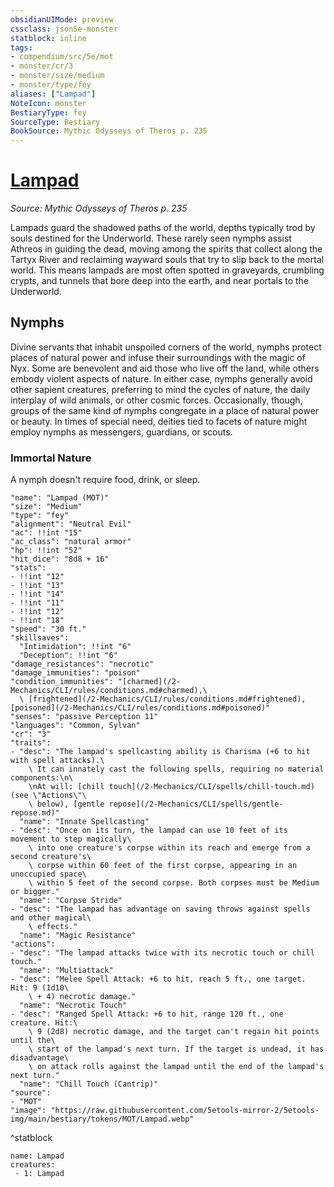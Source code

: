 ```yaml
---
obsidianUIMode: preview
cssclass: json5e-monster
statblock: inline
tags:
- compendium/src/5e/mot
- monster/cr/3
- monster/size/medium
- monster/type/fey
aliases: ["Lampad"]
NoteIcon: monster
BestiaryType: fey
SourceType: Bestiary
BookSource: Mythic Odysseys of Theros p. 235
---
```

# [Lampad](2-Mechanics\CLI\bestiary\fey/lampad-mot.md)
*Source: Mythic Odysseys of Theros p. 235*  

Lampads guard the shadowed paths of the world, depths typically trod by souls destined for the Underworld. These rarely seen nymphs assist Athreos in guiding the dead, moving among the spirits that collect along the Tartyx River and reclaiming wayward souls that try to slip back to the mortal world. This means lampads are most often spotted in graveyards, crumbling crypts, and tunnels that bore deep into the earth, and near portals to the Underworld.

## Nymphs

Divine servants that inhabit unspoiled corners of the world, nymphs protect places of natural power and infuse their surroundings with the magic of Nyx. Some are benevolent and aid those who live off the land, while others embody violent aspects of nature. In either case, nymphs generally avoid other sapient creatures, preferring to mind the cycles of nature, the daily interplay of wild animals, or other cosmic forces. Occasionally, though, groups of the same kind of nymphs congregate in a place of natural power or beauty. In times of special need, deities tied to facets of nature might employ nymphs as messengers, guardians, or scouts.

### Immortal Nature

A nymph doesn't require food, drink, or sleep.

```statblock
"name": "Lampad (MOT)"
"size": "Medium"
"type": "fey"
"alignment": "Neutral Evil"
"ac": !!int "15"
"ac_class": "natural armor"
"hp": !!int "52"
"hit_dice": "8d8 + 16"
"stats":
- !!int "12"
- !!int "13"
- !!int "14"
- !!int "11"
- !!int "12"
- !!int "18"
"speed": "30 ft."
"skillsaves":
  "Intimidation": !!int "6"
  "Deception": !!int "6"
"damage_resistances": "necrotic"
"damage_immunities": "poison"
"condition_immunities": "[charmed](/2-Mechanics/CLI/rules/conditions.md#charmed),\
  \ [frightened](/2-Mechanics/CLI/rules/conditions.md#frightened), [poisoned](/2-Mechanics/CLI/rules/conditions.md#poisoned)"
"senses": "passive Perception 11"
"languages": "Common, Sylvan"
"cr": "3"
"traits":
- "desc": "The lampad's spellcasting ability is Charisma (+6 to hit with spell attacks).\
    \ It can innately cast the following spells, requiring no material components:\n\
    \nAt will: [chill touch](/2-Mechanics/CLI/spells/chill-touch.md) (see \"Actions\"\
    \ below), [gentle repose](/2-Mechanics/CLI/spells/gentle-repose.md)"
  "name": "Innate Spellcasting"
- "desc": "Once on its turn, the lampad can use 10 feet of its movement to step magically\
    \ into one creature's corpse within its reach and emerge from a second creature's\
    \ corpse within 60 feet of the first corpse, appearing in an unoccupied space\
    \ within 5 feet of the second corpse. Both corpses must be Medium or bigger."
  "name": "Corpse Stride"
- "desc": "The lampad has advantage on saving throws against spells and other magical\
    \ effects."
  "name": "Magic Resistance"
"actions":
- "desc": "The lampad attacks twice with its necrotic touch or chill touch."
  "name": "Multiattack"
- "desc": "Melee Spell Attack: +6 to hit, reach 5 ft., one target. Hit: 9 (1d10\
    \ + 4) necrotic damage."
  "name": "Necrotic Touch"
- "desc": "Ranged Spell Attack: +6 to hit, range 120 ft., one creature. Hit:\
    \ 9 (2d8) necrotic damage, and the target can't regain hit points until the\
    \ start of the lampad's next turn. If the target is undead, it has disadvantage\
    \ on attack rolls against the lampad until the end of the lampad's next turn."
  "name": "Chill Touch (Cantrip)"
"source":
- "MOT"
"image": "https://raw.githubusercontent.com/5etools-mirror-2/5etools-img/main/bestiary/tokens/MOT/Lampad.webp"
```
^statblock

```encounter-table
name: Lampad
creatures:
 - 1: Lampad
```